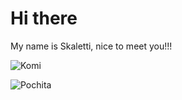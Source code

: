 # Hi there 
My name is Skaletti, nice to meet you!!! 

![Komi](https://user-images.githubusercontent.com/98595208/171032340-4b4e70dd-69b1-4389-9230-23807c6961bd.gif)

![Pochita](https://tenor.com/view/pochita-chainsaw-man-gif-22471591)
